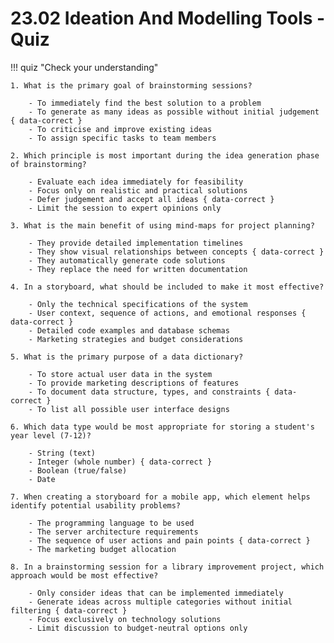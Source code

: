 # 23.02 Ideation And Modelling Tools - Quiz

!!! quiz "Check your understanding"

    1. What is the primary goal of brainstorming sessions?

        - To immediately find the best solution to a problem
        - To generate as many ideas as possible without initial judgement { data-correct }
        - To criticise and improve existing ideas
        - To assign specific tasks to team members

    2. Which principle is most important during the idea generation phase of brainstorming?

        - Evaluate each idea immediately for feasibility
        - Focus only on realistic and practical solutions
        - Defer judgement and accept all ideas { data-correct }
        - Limit the session to expert opinions only

    3. What is the main benefit of using mind-maps for project planning?

        - They provide detailed implementation timelines
        - They show visual relationships between concepts { data-correct }
        - They automatically generate code solutions
        - They replace the need for written documentation

    4. In a storyboard, what should be included to make it most effective?

        - Only the technical specifications of the system
        - User context, sequence of actions, and emotional responses { data-correct }
        - Detailed code examples and database schemas
        - Marketing strategies and budget considerations

    5. What is the primary purpose of a data dictionary?

        - To store actual user data in the system
        - To provide marketing descriptions of features
        - To document data structure, types, and constraints { data-correct }
        - To list all possible user interface designs

    6. Which data type would be most appropriate for storing a student's year level (7-12)?

        - String (text)
        - Integer (whole number) { data-correct }
        - Boolean (true/false)
        - Date

    7. When creating a storyboard for a mobile app, which element helps identify potential usability problems?

        - The programming language to be used
        - The server architecture requirements
        - The sequence of user actions and pain points { data-correct }
        - The marketing budget allocation

    8. In a brainstorming session for a library improvement project, which approach would be most effective?

        - Only consider ideas that can be implemented immediately
        - Generate ideas across multiple categories without initial filtering { data-correct }
        - Focus exclusively on technology solutions
        - Limit discussion to budget-neutral options only
